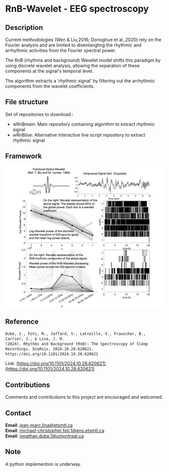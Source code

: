 
# RnB-Wavelet - EEG spectroscopy

## Description

Current methodologies (Wen & Liu,2016; Donoghue et al.,2020) rely on the Fourier analysis and are limited to disentangling the rhythmic and arrhythmic activities from the Fourier spectral power.

The RnB (rhythms and background) Wavelet model shifts this paradigm by using discrete wavelet analysis, allowing the separation of these components at the signal's temporal level. 

The algorithm extracts a ‘rhythmic signal’ by filtering out the arrhythmic components from the wavelet coefficients.
 
## File structure

Set of repositories to download : 
- wRnBmain: Main repository containing algorithm to extract rhythmic signal 
- wRnBlive: Alternative Interactive live script repository to extract rhythmic signal

## Framework

![Alt text](Figures/FigGitHub.png)

## Reference

```plaintext
Dubé, J., Foti, M., Jaffard, S., Latreille, V., Frauscher, B., Carrier, J., & Lina, J. M.
(2024). Rhythms and Background (RnB): The Spectroscopy of Sleep Recordings. bioRxiv, 2024.10.28.620621.
https://doi.org/10.1101/2024.10.28.620621
```    
Link: [https://doi.org/10.1101/2024.10.28.620621](https://doi.org/10.1101/2024.10.28.620621)

## Contributions

Comments and contributions to this project are encouraged and welcomed.

## Contact

**Email**: jean-marc.lina@etsmtl.ca\
**Email**: michael-christopher.foti.1@ens.etsmtl.ca\
**Email**: jonathan.dube.1@umontreal.ca

## Note

A python implemention is underway.
